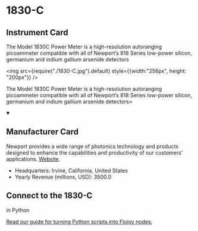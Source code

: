 
# 1830-C


## Instrument Card

<div className="flex">

<div>

The Model 1830C Power Meter is a high-resolution autoranging picoammeter compatible with all of Newport’s 818 Series low-power silicon, germanium and indium gallium arsenide detectors

</div>

<img src={require("./1830-C.jpg").default} style={{width:"256px", height: "200px"}} />

</div>

The Model 1830C Power Meter is a high-resolution autoranging picoammeter compatible with all of Newport’s 818 Series low-power silicon, germanium and indium gallium arsenide detectors>

<details open>
<summary><h2>Manufacturer Card</h2></summary>

Newport provides a wide range of photonics technology and products designed to enhance the capabilities and productivity of our customers' applications. <a href="https://www.newport.com/">Website</a>.

<ul>
  <li>Headquarters: Irvine, California, United States</li>
  <li>Yearly Revenue (millions, USD): 3500.0</li>
</ul>
</details>

## Connect to the 1830-C
 in Python

[Read our guide for turning Python scripts into Flojoy nodes.](https://docs.flojoy.ai/custom-nodes/creating-custom-node/)


